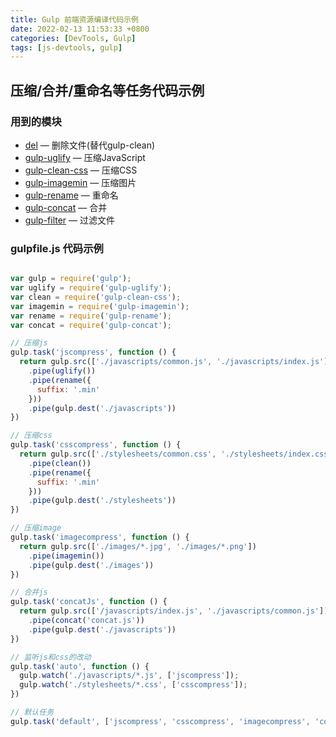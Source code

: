 ```yaml
---
title: Gulp 前端资源编译代码示例
date: 2022-02-13 11:53:33 +0800
categories: [DevTools, Gulp]
tags: [js-devtools, gulp]
---
```


## 压缩/合并/重命名等任务代码示例

### 用到的模块
-   [del](https://npm.taobao.org/package/del) — 删除文件(替代gulp-clean)
-   [gulp-uglify](https://npm.taobao.org/package/gulp-uglify)  — 压缩JavaScript
-   [gulp-clean-css](https://npm.taobao.org/package/gulp-clean-css)  — 压缩CSS
-   [gulp-imagemin](https://npm.taobao.org/package/gulp-imagemin)  — 压缩图片
-   [gulp-rename](https://npm.taobao.org/package/gulp-rename)  — 重命名
-   [gulp-concat](https://npm.taobao.org/package/gulp-concat)  — 合并
-   [gulp-filter](https://npm.taobao.org/package/gulp-filter)  — 过滤文件

### gulpfile.js 代码示例
```javascript

var gulp = require('gulp');
var uglify = require('gulp-uglify');
var clean = require('gulp-clean-css');
var imagemin = require('gulp-imagemin');
var rename = require('gulp-rename');
var concat = require('gulp-concat');

// 压缩js
gulp.task('jscompress', function () {
  return gulp.src(['./javascripts/common.js', './javascripts/index.js'])
    .pipe(uglify())
    .pipe(rename({
      suffix: '.min'
    }))
    .pipe(gulp.dest('./javascripts'))
})

// 压缩css
gulp.task('csscompress', function () {
  return gulp.src(['./stylesheets/common.css', './stylesheets/index.css'])
    .pipe(clean())
    .pipe(rename({
      suffix: '.min'
    }))
    .pipe(gulp.dest('./stylesheets'))
})

// 压缩image
gulp.task('imagecompress', function () {
  return gulp.src(['./images/*.jpg', './images/*.png'])
    .pipe(imagemin())
    .pipe(gulp.dest('./images'))
})

// 合并js
gulp.task('concatJs', function () {
  return gulp.src(['/javascripts/index.js', './javascripts/common.js'])
    .pipe(concat('concat.js'))
    .pipe(gulp.dest('./javascripts'))
})

// 监听js和css的改动
gulp.task('auto', function () {
  gulp.watch('./javascripts/*.js', ['jscompress']);
  gulp.watch('./stylesheets/*.css', ['csscompress']);
})

// 默认任务
gulp.task('default', ['jscompress', 'csscompress', 'imagecompress', 'concatJs']);


```
